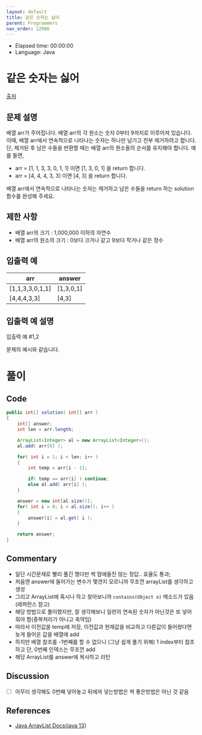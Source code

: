 ```yaml
---
layout: default
title: 같은 숫자는 싫어
parent: Programmers
nav_order: 12906
---
```


- Elapsed time: 00:00:00
- Language: Java

<!-- 문제 -->
# 같은 숫자는 싫어

[출처](https://programmers.co.kr/learn/courses/30/lessons/12906?language=java)

## 문제 설명

배열 arr가 주어집니다. 배열 arr의 각 원소는 숫자 0부터 9까지로 이루어져 있습니다. 이때, 배열 arr에서 연속적으로 나타나는 숫자는 하나만 남기고 전부 제거하려고 합니다. 단, 제거된 후 남은 수들을 반환할 때는 배열 arr의 원소들의 순서를 유지해야 합니다. 예를 들면,

- arr = [1, 1, 3, 3, 0, 1, 1] 이면 [1, 3, 0, 1] 을 return 합니다.
- arr = [4, 4, 4, 3, 3] 이면 [4, 3] 을 return 합니다.

배열 arr에서 연속적으로 나타나는 숫자는 제거하고 남은 수들을 return 하는 solution 함수를 완성해 주세요.

## 제한 사항

- 배열 arr의 크기 : 1,000,000 이하의 자연수
- 배열 arr의 원소의 크기 : 0보다 크거나 같고 9보다 작거나 같은 정수

## 입출력 예

| arr             | answer    |
| --------------- | --------- |
| [1,1,3,3,0,1,1] | [1,3,0,1] |
| [4,4,4,3,3]     | [4,3]     |

## 입출력 예 설명

입출력 예 #1,2

문제의 예시와 같습니다.

<!-- 풀이 -->
# 풀이

## Code

``` java
public int[] solution( int[] arr )
{
    int[] answer;
    int len = arr.length;

    ArrayList<Integer> al = new ArrayList<Integer>();
    al.add( arr[0] );

    for( int i = 1; i < len; i++ )
    {
        int temp = arr[i - 1];

        if( temp == arr[i] ) continue;
        else al.add( arr[i] );
    }

    answer = new int[al.size()];
    for( int i = 0; i < al.size(); i++ )
    {
        answer[i] = al.get( i );
    }

    return answer;
}
```

## Commentary

- 일단 시간문제로 빨리 풀긴 했다만 썩 맘에들진 않는 정답.. 효율도 통과;
- 처음엔 answer에 들어가는 변수가 몇갠지 모르니까 무조껀 arrayList를 생각하고 생성
- 그리고 ArrayList에 혹시나 하고 찾아보니까 `contains​(Object o)` 메소드가 있음(레퍼런스 참고)
- 해당 방법으로 풀이했지만, 잘 생각해보니 일련의 연속된 숫자가 아닌것은 또 넣어줘야 함(중복처리가 아니고 축약임)
- 따라서 이전값을 temp에 저장, 이전값과 현재값을 비교하고 다른값이 들어왔다면 늦게 들어온 값을 배열에 add
- 하지만 배열 참조를 -1번째를 할 수 없으니 (그냥 쉽게 풀기 위해) 1 index부터 참조하고 단, 0번째 인덱스는 무조껀 add
- 해당 ArrayList를 answer에 복사하고 리턴

## Discussion

- [ ] 아무리 생각해도 0번째 넣어놓고 뒤에꺼 넣는방법은 썩 좋은방법은 아닌 것 같음

## References

- [Java ArrayList Docs(java 13)](https://docs.oracle.com/en/java/javase/13/docs/api/java.base/java/util/ArrayList.html)